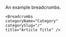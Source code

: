 An example breadcrumbs.

```
<Breadcrumbs 
categoryName="Category" 
categorySlug="/" 
title="Article Title" />
```
